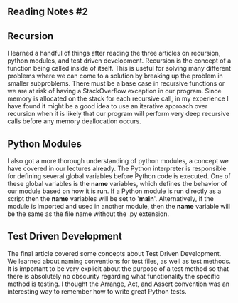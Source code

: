 ## Reading Notes #2 ## 

## Recursion ##

 I learned a handful of things after reading the three articles on recursion, python modules, and test driven development. Recursion is the concept of a function being called inside of itself. This is useful for solving many different problems where we can come to a solution by breaking up the problem in smaller subproblems. There must be a base case in recursive functions or we are at risk of having a StackOverflow exception in our program. Since memory is allocated on the stack for each recursive call, in my experience I have found it might be a good idea to use an iterative approach over recursion when it is likely that our program will perform very deep recursive calls before any memory deallocation occurs.  

## Python Modules ##

   I also got a more thorough understanding of python modules, a concept we have covered in our lectures already. The Python interpreter is responsible for defining several global variables before Python code is executed. One of these global variables is the __name__ variables, which defines the behavior of our module based on how it is run. If a Python module is run directly as a script then the __name__ variables will be set to '__main__'. Alternatively, if the module is imported and used in another module, then the __name__ variable will be the same as the file name without the .py extension.

## Test Driven Development ##

   The final article covered some concepts about Test Driven Development. We learned about naming conventions for test files, as well as test methods. It is important to be very explicit about the purpose of a test method so that there is absolutely no obscurity regarding what functionality the specific method is testing. I thought the Arrange, Act, and Assert convention was an interesting way to remember how to write great Python tests.